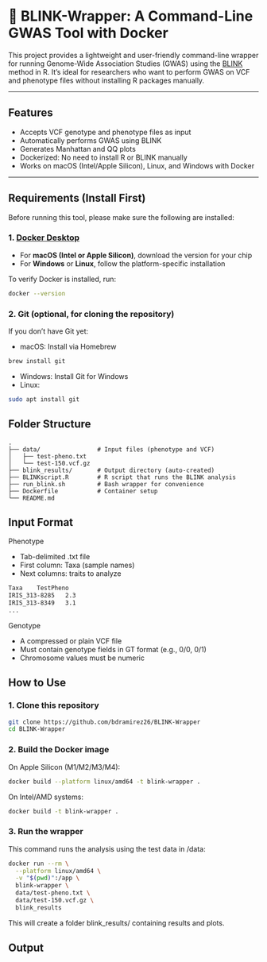 # 🌾 BLINK-Wrapper: A Command-Line GWAS Tool with Docker

This project provides a lightweight and user-friendly command-line wrapper for running Genome-Wide Association Studies (GWAS) using the [BLINK](https://github.com/YaoZhou89/BLINK) method in R. It’s ideal for researchers who want to perform GWAS on VCF and phenotype files without installing R packages manually.


---

##  Features

- Accepts VCF genotype and phenotype files as input
- Automatically performs GWAS using BLINK
- Generates Manhattan and QQ plots
- Dockerized: No need to install R or BLINK manually
- Works on macOS (Intel/Apple Silicon), Linux, and Windows with Docker

---

## Requirements (Install First)

Before running this tool, please make sure the following are installed:

### 1. [Docker Desktop](https://www.docker.com/products/docker-desktop)
- For **macOS (Intel or Apple Silicon)**, download the version for your chip
- For **Windows** or **Linux**, follow the platform-specific installation

To verify Docker is installed, run:
```bash
docker --version
```

### 2. Git (optional, for cloning the repository)
If you don’t have Git yet:
- macOS: Install via Homebrew
```bash
brew install git
```
- Windows: Install Git for Windows
- Linux:
```bash
sudo apt install git
```

## Folder Structure
```pgsql
.
├── data/                # Input files (phenotype and VCF)
│   ├── test-pheno.txt
│   └── test-150.vcf.gz
├── blink_results/       # Output directory (auto-created)
├── BLINKscript.R        # R script that runs the BLINK analysis
├── run_blink.sh         # Bash wrapper for convenience
├── Dockerfile           # Container setup
└── README.md
```

## Input Format

Phenotype
- Tab-delimited .txt file
- First column: Taxa (sample names)
- Next columns: traits to analyze
```txt
Taxa	TestPheno
IRIS_313-8285	2.3
IRIS_313-8349	3.1
...
```
Genotype
- A compressed or plain VCF file
- Must contain genotype fields in GT format (e.g., 0/0, 0/1)
- Chromosome values must be numeric

## How to Use

### 1. Clone this repository
```bash
git clone https://github.com/bdramirez26/BLINK-Wrapper
cd BLINK-Wrapper
```
### 2. Build the Docker image

On Apple Silicon (M1/M2/M3/M4):
```bash
docker build --platform linux/amd64 -t blink-wrapper .
```
On Intel/AMD systems:
```bash
docker build -t blink-wrapper .
```
### 3. Run the wrapper
This command runs the analysis using the test data in /data:
```bash
docker run --rm \
  --platform linux/amd64 \
  -v "$(pwd)":/app \
  blink-wrapper \
  data/test-pheno.txt \
  data/test-150.vcf.gz \
  blink_results
```
This will create a folder blink_results/ containing results and plots.

## Output






